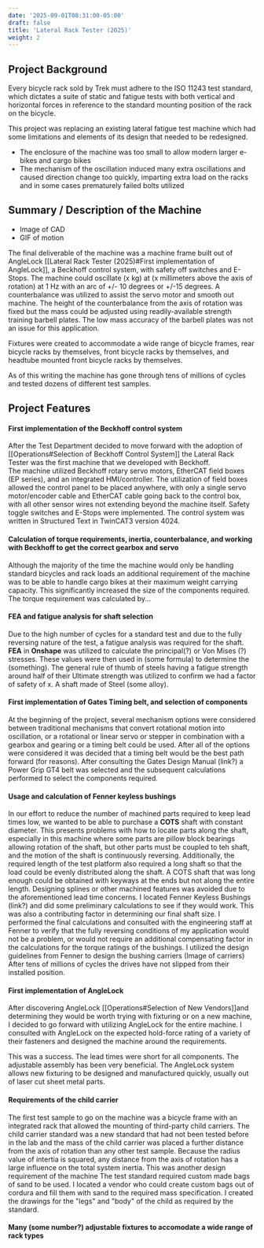 ```yaml
---
date: '2025-09-01T08:31:00-05:00'
draft: false
title: 'Lateral Rack Tester (2025)'
weight: 2
---
```


## Project Background
Every bicycle rack sold by Trek must adhere to the ISO 11243 test standard, which dictates a suite of static and fatigue tests with both vertical and horizontal forces in reference to the standard mounting position of the rack on the bicycle. 

This project was replacing an existing lateral fatigue test machine which had some limitations and elements of its design that needed to be redesigned. 
* The enclosure of the machine was too small to allow modern larger e-bikes and cargo bikes
* The mechanism of the oscillation induced many extra oscillations and caused direction change too quickly, imparting extra load on the racks and in some cases prematurely failed bolts utilized

## Summary / Description of the Machine
* Image of CAD
* GIF of motion

The final deliverable of the machine was a machine frame built out of AngleLock [[Lateral Rack Tester (2025)#First implementation of AngleLock]], a Beckhoff control system, with safety off switches and E-Stops. The machine could oscillate (x kg) at (x millimeters above the axis of rotation) at 1 Hz with an arc of +/- 10 degrees or +/-15 degrees. A counterbalance was utilized to assist the servo motor and smooth out machine. The height of the counterbalance from the axis of rotation was fixed but the mass could be adjusted using readily-available strength training barbell plates. The low mass accuracy of the barbell plates was not an issue for this application.

Fixtures were created to accommodate a wide range of bicycle frames, rear bicycle racks by themselves, front bicycle racks by themselves, and headtube mounted front bicycle racks by themselves. 

As of this writing the machine has gone through tens of millions of cycles and tested dozens of different test samples. 


## Project Features

#### First implementation of the Beckhoff control system
After the Test Department decided to move forward with the adoption of [[Operations#Selection of Beckhoff Control System]] the Lateral Rack Tester was the first machine that we developed with Beckhoff.  
The machine utilized Beckhoff rotary servo motors, EtherCAT field boxes (EP series), and an integrated HMI/controller. The utilization of field boxes allowed the control panel to be placed anywhere, with only a single servo motor/encoder cable and EtherCAT cable going back to the control box, with all other sensor wires not extending beyond the machine itself. Safety toggle switches and E-Stops were implemented. 
The control system was written in Structured Text in TwinCAT3 version 4024.

#### Calculation of torque requirements, inertia, counterbalance, and working with Beckhoff to get the correct gearbox and servo

Although the majority of the time the machine would only be handling standard bicycles and rack loads an additional requirement of the machine was to be able to handle cargo bikes at their maximum weight carrying capacity. This significantly increased the size of the components required.
The torque requirement was calculated by...
#### FEA and fatigue analysis for shaft selection
Due to the high number of cycles for a standard test and due to the fully reversing nature of the test, a fatigue analysis was required for the shaft. **FEA** in **Onshape** was utilized to calculate the principal(?) or Von Mises (?) stresses. These values were then used in (some formula) to determine the (something). The general rule of thumb of steels having a fatigue strength around half of their Ultimate strength was utilized to confirm we had a factor of safety of x. A shaft made of Steel (some alloy). 
#### First implementation of Gates Timing belt, and selection of components
At the beginning of the project, several mechanism options were considered between traditional mechanisms that convert rotational motion into oscillation, or a rotational or linear servo or stepper in combination with a gearbox and gearing or a timing belt could be used. After all of the options were considered it was decided that a timing belt would be the best path forward (for reasons). After consulting the Gates Design Manual (link?) a Power Grip GT4 belt was selected and the subsequent calculations performed to select the components required. 
#### Usage and calculation of Fenner keyless bushings
In our effort to reduce the number of machined parts required to keep lead times low, we wanted to be able to purchase a **COTS** shaft with constant diameter. This presents problems with how to locate parts along the shaft, especially in this machine where some parts are pillow block bearings allowing rotation of the shaft, but other parts must be coupled to teh shaft, and the motion of the shaft is continuously reversing. Additionally, the required length of the test platform also required a long shaft so that the load could be evenly distributed along the shaft. A COTS shaft that was long enough could be obtained with keyways at the ends but not along the entire length. Designing splines or other machined features was avoided due to the aforementioned lead time concerns. I located Fenner Keyless Bushings (link?) and did some preliminary calculations to see if they would work. This was also a contributing factor in determining our final shaft size. I performed the final calculations and consulted with the engineering staff at Fenner to verify that the fully reversing conditions of my application would not be a problem, or would not require an additional compensating factor in the calculations for the torque ratings of the bushings. 
I utilized the design guidelines from Fenner to design the bushing carriers 
(Image of carriers)
After tens of millions of cycles the drives have not slipped from their installed position.
#### First implementation of AngleLock
After discovering AngleLock [[Operations#Selection of New Vendors]]and determining they would be worth trying with fixturing or on a new machine, I decided to go forward with utilizing AngleLock for the entire machine. I consulted with AngleLock on the expected hold-force rating of a variety of their fasteners and designed the machine around the requirements. 

This was a success. The lead times were short for all components. The adjustable assembly has been very beneficial. The AngleLock system allows new fixturing to be designed and manufactured quickly, usually out of laser cut sheet metal parts. 

#### Requirements of the child carrier

The first test sample to go on the machine was a bicycle frame with an integrated rack that allowed the mounting of third-party child carriers. The child carrier standard was a new standard that had not been tested before in the lab and the mass of the child carrier was placed a further distance from the axis of rotation than any other test sample. Because the radius value of intertia is squared, any distance from the axis of rotation has a large influence on the total system inertia. This was another design requirement of the machine
The test standard required custom made bags of sand to be used. I located a vendor who could create custom bags out of cordura and fill them with sand to the required mass specification. I created the drawings for the "legs" and "body" of the child as required by the standard. 

#### Many (some number?) adjustable fixtures to accomodate a wide range of rack types